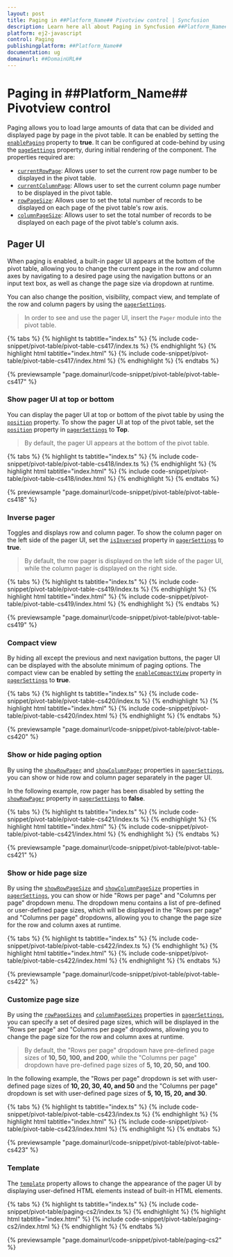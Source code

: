 ```yaml
---
layout: post
title: Paging in ##Platform_Name## Pivotview control | Syncfusion
description: Learn here all about Paging in Syncfusion ##Platform_Name## Pivotview control of Syncfusion Essential JS 2 and more.
platform: ej2-javascript
control: Paging 
publishingplatform: ##Platform_Name##
documentation: ug
domainurl: ##DomainURL##
---
```


# Paging in ##Platform_Name## Pivotview control

Paging allows you to load large amounts of data that can be divided and displayed page by page in the pivot table. It can be enabled by setting the [`enablePaging`](https://ej2.syncfusion.com/documentation/api/pivotview/#enablepaging) property to **true**. It can be configured at code-behind by using the [`pageSettings`](https://ej2.syncfusion.com/documentation/api/pivotview/#pagesettings) property, during initial rendering of the component. The properties required are:

* [`currentRowPage`](https://ej2.syncfusion.com/documentation/api/pivotview/pageSettings/#currentrowpage): Allows user to set the current row page number to be displayed in the pivot table.
* [`currentColumnPage`](https://ej2.syncfusion.com/documentation/api/pivotview/pageSettings/#currentcolumnpage): Allows user to set the current column page number to be displayed in the pivot table.
* [`rowPageSize`](https://ej2.syncfusion.com/documentation/api/pivotview/pageSettings/#rowpagesize): Allows user to set the total number of records to be displayed on each page of the pivot table's row axis.
* [`columnPageSize`](https://ej2.syncfusion.com/documentation/api/pivotview/pageSettings/#columnpagesize): Allows user to set the total number of records to be displayed on each page of the pivot table's column axis.

## Pager UI

When paging is enabled, a built-in pager UI appears at the bottom of the pivot table, allowing you to change the current page in the row and column axes by navigating to a desired page using the navigation buttons or an input text box, as well as change the page size via dropdown at runtime.

You can also change the position, visibility, compact view, and template of the row and column pagers by using the [`pagerSettings`](https://ej2.syncfusion.com/documentation/api/pivotview/#pagersettings).

> In order to see and use the pager UI, insert the `Pager` module into the pivot table.

{% tabs %}
{% highlight ts tabtitle="index.ts" %}
{% include code-snippet/pivot-table/pivot-table-cs417/index.ts %}
{% endhighlight %}
{% highlight html tabtitle="index.html" %}
{% include code-snippet/pivot-table/pivot-table-cs417/index.html %}
{% endhighlight %}
{% endtabs %}
          
{% previewsample "page.domainurl/code-snippet/pivot-table/pivot-table-cs417" %}

### Show pager UI at top or bottom

You can display the pager UI at top or bottom of the pivot table by using the [`position`](https://ej2.syncfusion.com/documentation/api/pivotview/pagerSettings/#position) property. To show the pager UI at top of the pivot table, set the [`position`](https://ej2.syncfusion.com/documentation/api/pivotview/pagerSettings/#position) property in [`pagerSettings`](https://ej2.syncfusion.com/documentation/api/pivotview/#pagersettings) to **Top**.

> By default, the pager UI appears at the bottom of the pivot table.

{% tabs %}
{% highlight ts tabtitle="index.ts" %}
{% include code-snippet/pivot-table/pivot-table-cs418/index.ts %}
{% endhighlight %}
{% highlight html tabtitle="index.html" %}
{% include code-snippet/pivot-table/pivot-table-cs418/index.html %}
{% endhighlight %}
{% endtabs %}
          
{% previewsample "page.domainurl/code-snippet/pivot-table/pivot-table-cs418" %}

### Inverse pager

Toggles and displays row and column pager. To show the column pager on the left side of the pager UI, set the [`isInversed`](https://ej2.syncfusion.com/documentation/api/pivotview/pagerSettings/#isinversed) property in [`pagerSettings`](https://ej2.syncfusion.com/documentation/api/pivotview#pagersettings) to **true**.

> By default, the row pager is displayed on the left side of the pager UI, while the column pager is displayed on the right side.

{% tabs %}
{% highlight ts tabtitle="index.ts" %}
{% include code-snippet/pivot-table/pivot-table-cs419/index.ts %}
{% endhighlight %}
{% highlight html tabtitle="index.html" %}
{% include code-snippet/pivot-table/pivot-table-cs419/index.html %}
{% endhighlight %}
{% endtabs %}
          
{% previewsample "page.domainurl/code-snippet/pivot-table/pivot-table-cs419" %}

### Compact view

By hiding all except the previous and next navigation buttons, the pager UI can be displayed with the absolute minimum of paging options. The compact view can be enabled by setting the [`enableCompactView`](https://ej2.syncfusion.com/documentation/api/pivotview/pagerSettings/#enablecompactview) property in [`pagerSettings`](https://ej2.syncfusion.com/documentation/api/pivotview/#pagersettings) to **true**.

{% tabs %}
{% highlight ts tabtitle="index.ts" %}
{% include code-snippet/pivot-table/pivot-table-cs420/index.ts %}
{% endhighlight %}
{% highlight html tabtitle="index.html" %}
{% include code-snippet/pivot-table/pivot-table-cs420/index.html %}
{% endhighlight %}
{% endtabs %}
          
{% previewsample "page.domainurl/code-snippet/pivot-table/pivot-table-cs420" %}

### Show or hide paging option

By using the [`showRowPager`](https://ej2.syncfusion.com/documentation/api/pivotview/pagerSettings/#showrowpager) and [`showColumnPager`](https://ej2.syncfusion.com/documentation/api/pivotview/pagerSettings/#showcolumnpager) properties in [`pagerSettings`](https://ej2.syncfusion.com/documentation/api/pivotview/#pagersettings), you can show or hide row and column pager separately in the pager UI.

In the following example, row pager has been disabled by setting the [`showRowPager`](https://ej2.syncfusion.com/documentation/api/pivotview/pagerSettings/#showrowpager) property in [`pagerSettings`](https://ej2.syncfusion.com/documentation/api/pivotview/#pagersettings) to **false**.

{% tabs %}
{% highlight ts tabtitle="index.ts" %}
{% include code-snippet/pivot-table/pivot-table-cs421/index.ts %}
{% endhighlight %}
{% highlight html tabtitle="index.html" %}
{% include code-snippet/pivot-table/pivot-table-cs421/index.html %}
{% endhighlight %}
{% endtabs %}
          
{% previewsample "page.domainurl/code-snippet/pivot-table/pivot-table-cs421" %}

### Show or hide page size

By using the [`showRowPageSize`](https://ej2.syncfusion.com/documentation/api/pivotview/pagerSettings/#showrowpagesize) and [`showColumnPageSize`](https://ej2.syncfusion.com/documentation/api/pivotview/pagerSettings/#showcolumnpagesize) properties in [`pagerSettings`](https://ej2.syncfusion.com/documentation/api/pivotview/#pagersettings), you can show or hide "Rows per page" and "Columns per page" dropdown menu. The dropdown menu contains a list of pre-defined or user-defined page sizes, which will be displayed in the "Rows per page" and "Columns per page" dropdowns, allowing you to change the page size for the row and column axes at runtime.

{% tabs %}
{% highlight ts tabtitle="index.ts" %}
{% include code-snippet/pivot-table/pivot-table-cs422/index.ts %}
{% endhighlight %}
{% highlight html tabtitle="index.html" %}
{% include code-snippet/pivot-table/pivot-table-cs422/index.html %}
{% endhighlight %}
{% endtabs %}
          
{% previewsample "page.domainurl/code-snippet/pivot-table/pivot-table-cs422" %}

### Customize page size

By using the [`rowPageSizes`](https://ej2.syncfusion.com/documentation/api/pivotview/pagerSettings/#rowpagesizes) and [`columnPageSizes`](https://ej2.syncfusion.com/documentation/api/pivotview/pagerSettings/#columnpagesizes) properties in [`pagerSettings`](https://ej2.syncfusion.com/documentation/api/pivotview/#pagersettings), you can specify a set of desired page sizes, which will be displayed in the "Rows per page" and "Columns per page" dropdowns, allowing you to change the page size for the row and column axes at runtime.

> By default, the "Rows per page" dropdown have pre-defined page sizes of **10, 50, 100, and 200**, while the "Columns per page" dropdown have pre-defined page sizes of **5, 10, 20, 50, and 100**.

In the following example, the "Rows per page" dropdown is set with user-defined page sizes of **10, 20, 30, 40, and 50** and the "Columns per page" dropdown is set with user-defined page sizes of **5, 10, 15, 20, and 30**.

{% tabs %}
{% highlight ts tabtitle="index.ts" %}
{% include code-snippet/pivot-table/pivot-table-cs423/index.ts %}
{% endhighlight %}
{% highlight html tabtitle="index.html" %}
{% include code-snippet/pivot-table/pivot-table-cs423/index.html %}
{% endhighlight %}
{% endtabs %}
          
{% previewsample "page.domainurl/code-snippet/pivot-table/pivot-table-cs423" %}

### Template

The [`template`](https://ej2.syncfusion.com/documentation/api/pivotview/pagerSettings/#template) property allows to change the appearance of the pager UI by displaying user-defined HTML elements instead of built-in HTML elements.

{% tabs %}
{% highlight ts tabtitle="index.ts" %}
{% include code-snippet/pivot-table/paging-cs2/index.ts %}
{% endhighlight %}
{% highlight html tabtitle="index.html" %}
{% include code-snippet/pivot-table/paging-cs2/index.html %}
{% endhighlight %}
{% endtabs %}
          
{% previewsample "page.domainurl/code-snippet/pivot-table/paging-cs2" %}
